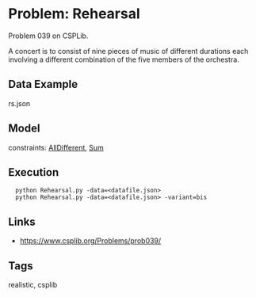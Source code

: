 # Problem: Rehearsal

Problem 039 on CSPLib.

A concert is to consist of nine pieces of music of different durations each involving a different combination of the five members of the orchestra.

## Data Example
  rs.json

## Model
  constraints: [AllDifferent](https://pycsp.org/documentation/constraints/AllDifferent), [Sum](https://pycsp.org/documentation/constraints/Sum)

## Execution
```
  python Rehearsal.py -data=<datafile.json>
  python Rehearsal.py -data=<datafile.json> -variant=bis
```

## Links
  - https://www.csplib.org/Problems/prob039/

## Tags
  realistic, csplib

